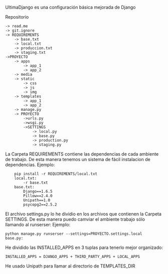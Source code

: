UltimaDjango es una configuración básica mejorada de Django

Repositorio

    -> read.me
    -> git.ignore
    -> REQUIREMENTS
        -> base.txt
        -> local.txt
        -> produccion.txt
        -> staging.txt
    ->PROYECTO
        -> apps
            -> app_1
            -> app_2
        -> media
        -> static
            -> css
            -> js
            -> img
        -> templates
            -> app_1
            -> app_2
        -> manage.py
        -> PROYECTO
            ->urls.py
            ->wsgi.py
            ->SETTINGS
                -> local.py
                -> base.py
                -> production.py
                -> staging.py
                
                

La Carpeta REQUIREMENTS contiene las dependencias de cada ambiente de trabajo.
De esta manera tenemos un sistema de fácil instalacion de dependencias.
Ejemplo:

        pip install -r REQUIREMENTS/local.txt
        local.txt:
            -r base.txt
        base.txt:
            Django==1.6.5
            Pillow==2.4.0
            Unipath==1.0
            psycopg2==2.5.2

El archivo settings.py lo he dividio en los archivos que contienen la Carpeta SETTINGS.
De esta manera puedo camviar el ambiente trabajo sólo llamando al runserser:
Ejemplo:

    python manage.py runserser --settings=PROYECTO.settings.local
    base.py:
    
He dividido las INSTALLED_APPS en 3 tuplas para tenerlo mejor organizado:

    INSTALLED_APPS = DJANGO_APPS + THIRD_PARTY_APPS + LOCAL_APPS
He usado Unipath para llamar al directorio de TEMPLATES_DIR

